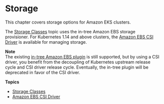 # Storage<a name="storage"></a>

This chapter covers storage options for Amazon EKS clusters\.

The [Storage Classes](storage-classes.md) topic uses the in\-tree Amazon EBS storage provisioner\. For Kubernetes 1\.14 and above clusters, the [Amazon EBS CSI Driver](ebs-csi.md) is available for managing storage\.

**Note**  
The existing [in\-tree Amazon EBS plugin](https://kubernetes.io/docs/concepts/storage/volumes/#awselasticblockstore) is still supported, but by using a CSI driver, you benefit from the decoupling of Kubernetes upstream release cycle and CSI driver release cycle\. Eventually, the in\-tree plugin will be deprecated in favor of the CSI driver\.

**Topics**
+ [Storage Classes](storage-classes.md)
+ [Amazon EBS CSI Driver](ebs-csi.md)